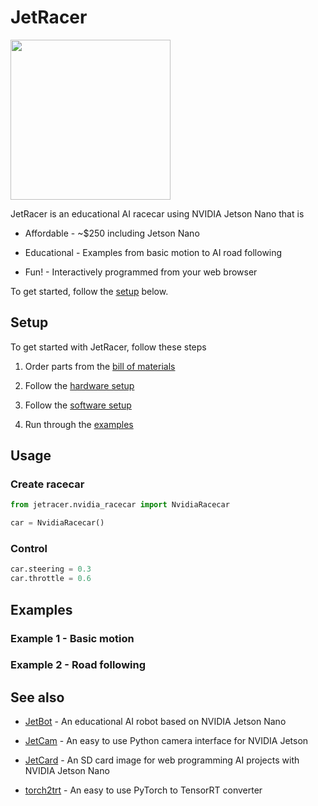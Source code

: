 # JetRacer

<img src="https://lh3.googleusercontent.com/NKCZUpv25TTaZ4PFVbxIUZkzVP7l90xhGrmiXJo4R6edUQnWp5coYkM7J1T9pZOnHM6KyhmdxXwpsn7or_8r--yNva_fPAdjZnqdNU3_NUSK7iGxqFzQ0Ucjb0F4WucMUg4MRYOJ5so" height=256>

JetRacer is an educational AI racecar using NVIDIA Jetson Nano that is

* Affordable - ~$250 including Jetson Nano

* Educational - Examples from basic motion to AI road following
* Fun! - Interactively programmed from your web browser

To get started, follow the [setup](#setup) below.

## Setup

To get started with JetRacer, follow these steps

1. Order parts from the [bill of materials](docs/nvidia_racecar/bill_of_materials.md)

2. Follow the [hardware setup](docs/nvidia_racecar/hardware_setup.md)
3. Follow the [software setup](docs/nvidia_racecar/software_setup.md)
4. Run through the [examples](#examples)

## Usage

### Create racecar

```python
from jetracer.nvidia_racecar import NvidiaRacecar

car = NvidiaRacecar()
```

### Control

```python
car.steering = 0.3
car.throttle = 0.6
```

## Examples

### Example 1 - Basic motion

### Example 2 - Road following

## See also

* [JetBot](http://github.com/NVIDIA-AI-IOT/jetbot) - An educational AI robot based on NVIDIA Jetson Nano

* [JetCam](http://github.com/NVIDIA-AI-IOT/jetcam) - An easy to use Python camera interface for NVIDIA Jetson
* [JetCard](http://github.com/NVIDIA-AI-IOT/jetcard) - An SD card image for web programming AI projects with NVIDIA Jetson Nano
* [torch2trt](http://github.com/NVIDIA-AI-IOT/torch2trt) - An easy to use PyTorch to TensorRT converter
